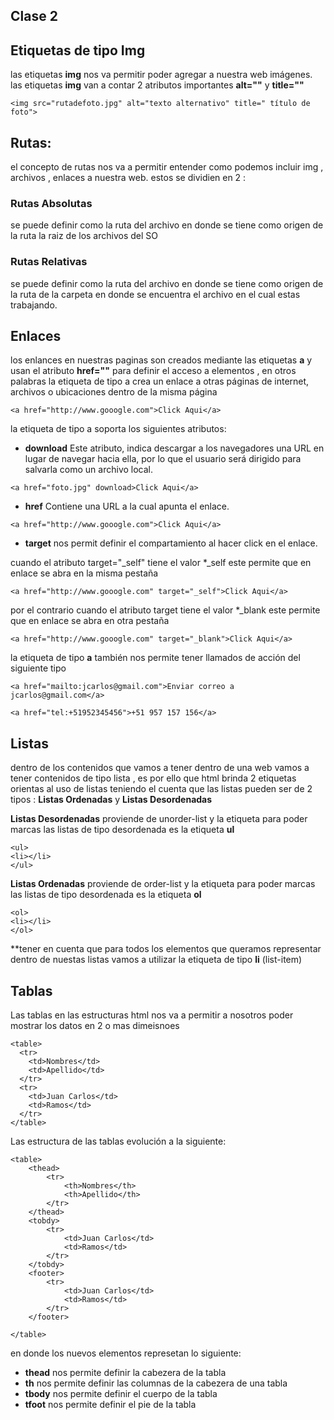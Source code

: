 ## Clase 2

## Etiquetas de tipo Img
las etiquetas **img** nos va permitir poder agregar a nuestra web imágenes.
las etiquetas **img** van a contar 2 atributos importantes **alt=""** y **title=""**

````````
<img src="rutadefoto.jpg" alt="texto alternativo" title=" título de foto">

````````


## Rutas:
el concepto de rutas nos va a permitir entender como podemos incluir img , archivos , enlaces a nuestra web.
estos se dividien en 2 :

### Rutas Absolutas
se puede definir como la ruta del archivo en donde se tiene como origen de la ruta la raiz de los archivos del SO

### Rutas Relativas
se puede definir como la ruta del archivo en donde se tiene como origen de la ruta de la carpeta en donde se encuentra el archivo en el cual estas trabajando.




## Enlaces
los enlances en nuestras paginas son creados mediante las etiquetas **a** y usan el atributo **href=""** para definir el acceso a elementos , en otros palabras la etiqueta de tipo a crea un enlace a otras páginas de internet, archivos o ubicaciones dentro de la misma página

````````
<a href="http://www.gooogle.com">Click Aqui</a>

````````


la etiqueta de tipo a soporta los siguientes atributos:

* **download** Este atributo, indica descargar a los navegadores una URL en lugar de navegar hacia ella, por lo que el usuario será dirigido para salvarla como un archivo local. 


````````
<a href="foto.jpg" download>Click Aqui</a>
````````


* **href** Contiene una URL a la cual apunta el enlace.

````````
<a href="http://www.gooogle.com">Click Aqui</a>
````````
* **target** nos permit definir el compartamiento al hacer click en el enlace.

cuando el atributo target="_self" tiene el valor *_self este permite que en enlace se abra en la misma pestaña
````````
<a href="http://www.gooogle.com" target="_self">Click Aqui</a>
````````
por el contrario cuando el atributo target tiene el valor *_blank este permite que en enlace se abra en otra pestaña
````````
<a href="http://www.gooogle.com" target="_blank">Click Aqui</a>
````````


la etiqueta de tipo **a** también nos permite tener llamados de acción del siguiente tipo

````````
<a href="mailto:jcarlos@gmail.com">Enviar correo a jcarlos@gmail.com</a>
````````
````````
<a href="tel:+51952345456">+51 957 157 156</a>
````````


## Listas

dentro de los contenidos que vamos a tener dentro de una web vamos a tener contenidos de tipo lista , es por ello que html brinda 2 etiquetas orientas al uso de listas teniendo el cuenta que las listas pueden ser de 2 tipos : **Listas Ordenadas** y **Listas Desordenadas** 

**Listas Desordenadas** proviende de unorder-list y la etiqueta para poder marcas las listas de tipo desordenada es la etiqueta **ul**
````````
<ul>
<li></li>
</ul>
````````
**Listas Ordenadas** proviende de order-list y la etiqueta para poder marcas las listas de tipo desordenada es la etiqueta **ol**
````````
<ol>
<li></li>
</ol>
````````
**tener en cuenta que para todos los elementos que queramos representar dentro de nuestas listas vamos a utilizar la etiqueta de tipo **li** (list-item)


## Tablas 
Las tablas en las estructuras html nos va a permitir a nosotros poder mostrar los datos en 2 o mas dimeisnoes 
````````
<table>
  <tr>
    <td>Nombres</td>
    <td>Apellido</td>
  </tr>
  <tr>
    <td>Juan Carlos</td>
    <td>Ramos</td>
  </tr>
</table>
````````
Las estructura de las tablas evolución a la siguiente:
````````
<table>
	<thead>
		<tr>
    		<th>Nombres</th>
    		<th>Apellido</th>
  		</tr>
	</thead>
  	<tobdy>
  		<tr>
	    	<td>Juan Carlos</td>
	    	<td>Ramos</td>
	  	</tr>
  	</tobdy>
  	<footer>
  		<tr>
	    	<td>Juan Carlos</td>
	    	<td>Ramos</td>
	  	</tr>
  	</footer>
  
</table>
````````
en donde los nuevos elementos represetan lo siguiente:

* **thead**  nos permite definir la cabezera de la tabla
* **th**     nos permite definir las columnas de la cabezera de una tabla
* **tbody**  nos permite definir el cuerpo de la tabla
* **tfoot**  nos permite definir el pie de la tabla
 

